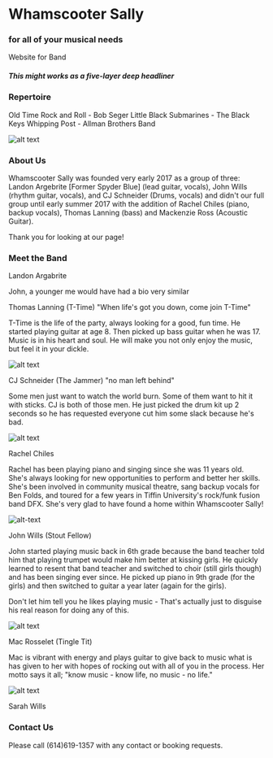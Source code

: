 # Whamscooter Sally

### for all of your musical needs
Website for Band

##### This might works as a five-layer deep headliner

### Repertoire

Old Time Rock and Roll - Bob Seger
Little Black Submarines - The Black Keys
Whipping Post - Allman Brothers Band

![alt text](http://www.washburn.com/products/electric/images/PXS10FRDLXWB.jpg "Logo Title Text 1")


### About Us

Whamscooter Sally was founded very early 2017 as a group of three: Landon Argebrite [Former Spyder Blue] (lead guitar, vocals), John Wills (rhythm guitar, vocals), and CJ Schneider (Drums, vocals) and didn't our full group until early summer 2017 with the addition of Rachel Chiles (piano, backup vocals), Thomas Lanning (bass) and Mackenzie Ross (Acoustic Guitar).

Thank you for looking at our page!

### Meet the Band

Landon Argabrite

John, a younger me would have had a bio very similar

Thomas Lanning (T-Time)
"When life's got you down, come join T-Time"

T-Time is the life of the party, always looking for a good, fun time. He started playing guitar at age 8. Then picked up bass guitar when he was 17. Music is in his heart and soul. He will make you not only enjoy the music, but feel it in your dickle.

![alt text](https://scontent-ord1-1.xx.fbcdn.net/v/t34.0-12/18425998_1315044631884577_756496753_n.jpg?oh=bf2338348213bc93d1a82a4e92525ce6&oe=5914B084)

CJ Schneider (The Jammer)
"no man left behind"

Some men just want to watch the world burn. Some of them want to hit it with sticks. CJ is both of those men. He just picked the drum kit up 2 seconds so he has requested everyone cut him some slack because he's bad.

![alt text](https://scontent-ord1-1.xx.fbcdn.net/v/t34.0-12/18424693_10213075410744900_995573048_n.jpg?oh=337967d5d02b4f73e10be669cfa3cc01&oe=5914DD24)

Rachel Chiles

Rachel has been playing piano and singing since she was 11 years old. She's always looking for new opportunities to perform and better her skills. She's been involved in community musical theatre, sang backup vocals for Ben Folds, and toured for a few years in Tiffin University's rock/funk fusion band DFX. She's very glad to have found a home within Whamscooter Sally!

![alt-text](https://scontent-ord1-1.xx.fbcdn.net/v/t34.0-12/18447969_10203208588652287_1063714781_n.png?oh=69004409c7ca96b005784c2738ed9fc4&oe=5914A40D)

John Wills (Stout Fellow)

John started playing music back in 6th grade because the band teacher told him that playing trumpet would make him better at kissing girls. He quickly learned to resent that band teacher and switched to choir (still girls though) and has been singing ever since. He picked up piano in 9th grade (for the girls) and then switched to guitar a year later (again for the girls).

Don't let him tell you he likes playing music - That's actually just to disguise his real reason for doing any of this.

![alt text](https://scontent-ord1-1.xx.fbcdn.net/v/t34.0-12/18386786_10210868159533293_1808119280_n.jpg?oh=6ec9360f0c743fc5862d70c5833dbbe8&oe=5914DE6A)

Mac Rosselet (Tingle Tit)

Mac is vibrant with energy and plays guitar to give back to music what is has given to her with hopes of rocking out with all of you in the process. Her motto says it all; "know music - know life, no music - no life."

![alt text](https://scontent-ord1-1.xx.fbcdn.net/v/t34.0-12/18386405_1902913233321050_699405515_n.jpg?oh=7c5ee8a46c923c036d0cc624598b811a&oe=5914C39B)

Sarah Wills

### Contact Us

Please call (614)619-1357 with any contact or booking requests.

